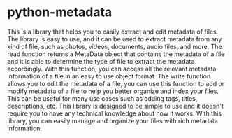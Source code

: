 # python-metadata

This is a library that helps you to easily extract and edit metadata of files. The library is easy to use, and it can be used to extract metadata from any kind of file, such as photos, videos, documents, audio files, and more. The read function returns a MetaData object that contains the metadata of a file and it is able to determine the type of file to extract the metadata accordingly. With this function, you can access all the relevant metadata information of a file in an easy to use object format. The write function allows you to edit the metadata of a file, you can use this function to add or modify metadata of a file to help you better organize and index your files. This can be useful for many use cases such as adding tags, titles, descriptions, etc. This library is designed to be simple to use and it doesn't require you to have any technical knowledge about how it works. With this library, you can easily manage and organize your files with rich metadata information.